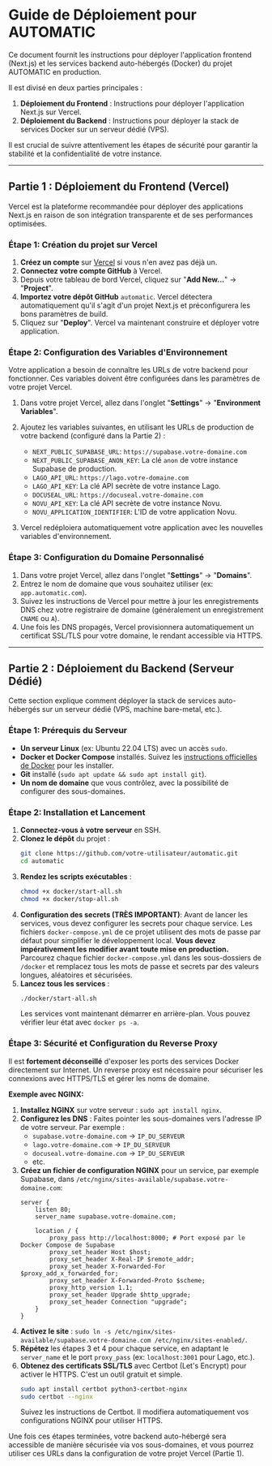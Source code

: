 # Guide de Déploiement pour AUTOMATIC

Ce document fournit les instructions pour déployer l'application frontend (Next.js) et les services backend auto-hébergés (Docker) du projet AUTOMATIC en production.

Il est divisé en deux parties principales :
1.  **Déploiement du Frontend** : Instructions pour déployer l'application Next.js sur Vercel.
2.  **Déploiement du Backend** : Instructions pour déployer la stack de services Docker sur un serveur dédié (VPS).

Il est crucial de suivre attentivement les étapes de sécurité pour garantir la stabilité et la confidentialité de votre instance.

---

## Partie 1 : Déploiement du Frontend (Vercel)

Vercel est la plateforme recommandée pour déployer des applications Next.js en raison de son intégration transparente et de ses performances optimisées.

### Étape 1: Création du projet sur Vercel

1.  **Créez un compte** sur [Vercel](https://vercel.com) si vous n'en avez pas déjà un.
2.  **Connectez votre compte GitHub** à Vercel.
3.  Depuis votre tableau de bord Vercel, cliquez sur "**Add New...**" -> "**Project**".
4.  **Importez votre dépôt GitHub** `automatic`. Vercel détectera automatiquement qu'il s'agit d'un projet Next.js et préconfigurera les bons paramètres de build.
5.  Cliquez sur "**Deploy**". Vercel va maintenant construire et déployer votre application.

### Étape 2: Configuration des Variables d'Environnement

Votre application a besoin de connaître les URLs de votre backend pour fonctionner. Ces variables doivent être configurées dans les paramètres de votre projet Vercel.

1.  Dans votre projet Vercel, allez dans l'onglet "**Settings**" -> "**Environment Variables**".
2.  Ajoutez les variables suivantes, en utilisant les URLs de production de votre backend (configuré dans la Partie 2) :
    *   `NEXT_PUBLIC_SUPABASE_URL`: `https://supabase.votre-domaine.com`
    *   `NEXT_PUBLIC_SUPABASE_ANON_KEY`: La clé `anon` de votre instance Supabase de production.
    *   `LAGO_API_URL`: `https://lago.votre-domaine.com`
    *   `LAGO_API_KEY`: La clé API secrète de votre instance Lago.
    *   `DOCUSEAL_URL`: `https://docuseal.votre-domaine.com`
    *   `NOVU_API_KEY`: La clé API secrète de votre instance Novu.
    *   `NOVU_APPLICATION_IDENTIFIER`: L'ID de votre application Novu.

3.  Vercel redéploiera automatiquement votre application avec les nouvelles variables d'environnement.

### Étape 3: Configuration du Domaine Personnalisé

1.  Dans votre projet Vercel, allez dans l'onglet "**Settings**" -> "**Domains**".
2.  Entrez le nom de domaine que vous souhaitez utiliser (ex: `app.automatic.com`).
3.  Suivez les instructions de Vercel pour mettre à jour les enregistrements DNS chez votre registraire de domaine (généralement un enregistrement `CNAME` ou `A`).
4.  Une fois les DNS propagés, Vercel provisionnera automatiquement un certificat SSL/TLS pour votre domaine, le rendant accessible via HTTPS.

---

## Partie 2 : Déploiement du Backend (Serveur Dédié)

Cette section explique comment déployer la stack de services auto-hébergés sur un serveur dédié (VPS, machine bare-metal, etc.).

### Étape 1: Prérequis du Serveur

-   **Un serveur Linux** (ex: Ubuntu 22.04 LTS) avec un accès `sudo`.
-   **Docker et Docker Compose** installés. Suivez les [instructions officielles de Docker](https://docs.docker.com/engine/install/ubuntu/) pour les installer.
-   **Git** installé (`sudo apt update && sudo apt install git`).
-   **Un nom de domaine** que vous contrôlez, avec la possibilité de configurer des sous-domaines.

### Étape 2: Installation et Lancement

1.  **Connectez-vous à votre serveur** en SSH.
2.  **Clonez le dépôt** du projet :
    ```bash
    git clone https://github.com/votre-utilisateur/automatic.git
    cd automatic
    ```
3.  **Rendez les scripts exécutables** :
    ```bash
    chmod +x docker/start-all.sh
    chmod +x docker/stop-all.sh
    ```
4.  **Configuration des secrets (TRÈS IMPORTANT)**:
    Avant de lancer les services, vous devez configurer les secrets pour chaque service. Les fichiers `docker-compose.yml` de ce projet utilisent des mots de passe par défaut pour simplifier le développement local. **Vous devez impérativement les modifier avant toute mise en production.** Parcourez chaque fichier `docker-compose.yml` dans les sous-dossiers de `/docker` et remplacez tous les mots de passe et secrets par des valeurs longues, aléatoires et sécurisées.
5.  **Lancez tous les services** :
    ```bash
    ./docker/start-all.sh
    ```
    Les services vont maintenant démarrer en arrière-plan. Vous pouvez vérifier leur état avec `docker ps -a`.

### Étape 3: Sécurité et Configuration du Reverse Proxy

Il est **fortement déconseillé** d'exposer les ports des services Docker directement sur Internet. Un reverse proxy est nécessaire pour sécuriser les connexions avec HTTPS/TLS et gérer les noms de domaine.

**Exemple avec NGINX:**

1.  **Installez NGINX** sur votre serveur : `sudo apt install nginx`.
2.  **Configurez les DNS** : Faites pointer les sous-domaines vers l'adresse IP de votre serveur. Par exemple :
    *   `supabase.votre-domaine.com` -> `IP_DU_SERVEUR`
    *   `lago.votre-domaine.com` -> `IP_DU_SERVEUR`
    *   `docuseal.votre-domaine.com` -> `IP_DU_SERVEUR`
    *   etc.
3.  **Créez un fichier de configuration NGINX** pour un service, par exemple Supabase, dans `/etc/nginx/sites-available/supabase.votre-domaine.com`:
    ```nginx
    server {
        listen 80;
        server_name supabase.votre-domaine.com;

        location / {
            proxy_pass http://localhost:8000; # Port exposé par le Docker Compose de Supabase
            proxy_set_header Host $host;
            proxy_set_header X-Real-IP $remote_addr;
            proxy_set_header X-Forwarded-For $proxy_add_x_forwarded_for;
            proxy_set_header X-Forwarded-Proto $scheme;
            proxy_http_version 1.1;
            proxy_set_header Upgrade $http_upgrade;
            proxy_set_header Connection "upgrade";
        }
    }
    ```
4.  **Activez le site** : `sudo ln -s /etc/nginx/sites-available/supabase.votre-domaine.com /etc/nginx/sites-enabled/`.
5.  **Répétez** les étapes 3 et 4 pour chaque service, en adaptant le `server_name` et le port `proxy_pass` (ex: `localhost:3001` pour Lago, etc.).
6.  **Obtenez des certificats SSL/TLS** avec Certbot (Let's Encrypt) pour activer le HTTPS. C'est un outil gratuit et simple.
    ```bash
    sudo apt install certbot python3-certbot-nginx
    sudo certbot --nginx
    ```
    Suivez les instructions de Certbot. Il modifiera automatiquement vos configurations NGINX pour utiliser HTTPS.

Une fois ces étapes terminées, votre backend auto-hébergé sera accessible de manière sécurisée via vos sous-domaines, et vous pourrez utiliser ces URLs dans la configuration de votre projet Vercel (Partie 1).
